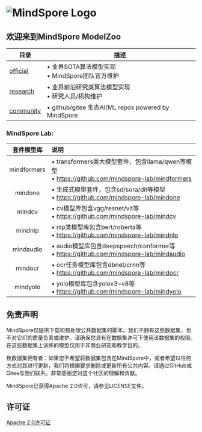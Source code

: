 # ![MindSpore Logo](https://gitee.com/mindspore/mindspore/raw/master/docs/MindSpore-logo.png)

## 欢迎来到MindSpore ModelZoo

| 目录  | 描述 |
|--|-|
| [official](official)   | • 业界SOTA算法模型实现<br/> • MindSpore团队官方维护|
| [research](research)   | • 业界前沿研究类算法模型实现 <br/> • 研究人员/机构维护 |
| [community](community) | • github/gitee 生态AI/ML repos powered by MindSpore | 


### MindSpore Lab:
| 套件模型库 | 说明 |  
|:--:|:-- |
| mindformers | • transformers类大模型套件，包含llama/qwen等模型 <br/> • https://github.com/mindspore-lab/mindformers |
| mindone     | • 生成式模型套件，包含sd/sora/dit等模型   <br/> • https://github.com/mindspore-lab/mindone     | 
| mindcv      | • cv模型库包含vgg/resnet/vit等          <br/> •  https://github.com/mindspore-lab/mindcv    | 
| mindnlp     | • nlp类模型库包含bert/roberta等         <br/> • https://github.com/mindspore-lab/mindnlp    | 
| mindaudio   | • audio模型库包含deepspeech/conformer等 <br/> • https://github.com/mindspore-lab/mindaudio |
| mindocr     | • ocr任务模型库包含dbnet/crnn等          <br/> • https://github.com/mindspore-lab/mindocr   | 
| mindyolo    | • yolo模型库包含yolov3~v8等             <br/> • https://github.com/mindspore-lab/mindyolo  |



## 免责声明

MindSpore仅提供下载和预处理公共数据集的脚本。我们不拥有这些数据集，也不对它们的质量负责或维护。请确保您具有在数据集许可下使用该数据集的权限。在这些数据集上训练的模型仅用于非商业研究和教学目的。

致数据集拥有者：如果您不希望将数据集包含在MindSpore中，或者希望以任何方式对其进行更新，我们将根据要求删除或更新所有公共内容。请通过GitHub或Gitee与我们联系。非常感谢您对这个社区的理解和贡献。

MindSpore已获得Apache 2.0许可，请参见LICENSE文件。

## 许可证

[Apache 2.0许可证](https://gitee.com/mindspore/mindspore/blob/master/LICENSE)
